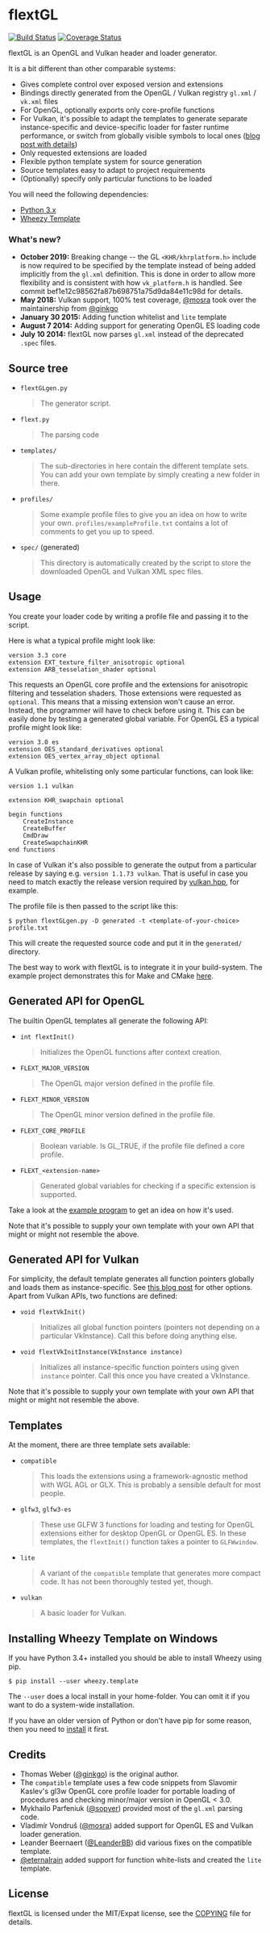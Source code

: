 flextGL
=======

[![Build Status](https://circleci.com/gh/mosra/flextgl.svg?style=shield)](https://circleci.com/gh/mosra/flextgl)
[![Coverage Status](https://codecov.io/gh/mosra/flextgl/branch/master/graph/badge.svg)](https://codecov.io/gh/mosra/flextgl)

flextGL is an OpenGL and Vulkan header and loader generator.

It is a bit different than other comparable systems:

-   Gives complete control over exposed version and extensions
-   Bindings directly generated from the OpenGL / Vulkan registry `gl.xml` /
    `vk.xml` files
-   For OpenGL, optionally exports only core-profile functions
-   For Vulkan, it's possible to adapt the templates to generate separate
    instance-specific and device-specific loader for faster runtime
    performance, or switch from globally visible symbols to local ones
    ([blog post with details](https://blog.magnum.graphics/hacking/simple-efficient-vulkan-loading-with-flextgl/))
-   Only requested extensions are loaded
-   Flexible python template system for source generation
-   Source templates easy to adapt to project requirements
-   (Optionally) specify only particular functions to be loaded

You will need the following dependencies:

-   [Python 3.x](http://python.org)
-   [Wheezy Template](http://packages.python.org/wheezy.template)

### What's new?

-   **October 2019:** Breaking change -- the GL `<KHR/khrplatform.h>` include
    is now required to be specified by the template instead of being added
    implicitly from the `gl.xml` definition. This is done in order to allow
    more flexibility and is consistent with how `vk_platform.h` is handled.
    See commit bef1e12c98562fa87b698751a75d9da84e11c98d for details.
-   **May 2018:** Vulkan support, 100% test coverage,
    [@mosra](https://github.com/mosra) took over the maintainership from
    [@ginkgo](https://github.com/ginkgo)
-   **January 30 2015:** Adding function whitelist and `lite` template
-   **August 7 2014:** Adding support for generating OpenGL ES loading code
-   **July 10 2014:** flextGL now parses `gl.xml` instead of the deprecated
    `.spec` files.

Source tree
-----------

-   `flextGLgen.py`

    > The generator script.

-   `flext.py`

    > The parsing code

-   `templates/`

    > The sub-directories in here contain the different template sets. You can
    > add your own template by simply creating a new folder in there.

-   `profiles/`

    > Some example profile files to give you an idea on how to write your own.
    > `profiles/exampleProfile.txt` contains a lot of comments to get you up to
    > speed.

-   `spec/` (generated)

    > This directory is automatically created by the script to store the
    > downloaded OpenGL and Vulkan XML spec files.

Usage
-----

You create your loader code by writing a profile file and passing it to the
script.

Here is what a typical profile might look like:

    version 3.3 core
    extension EXT_texture_filter_anisotropic optional
    extension ARB_tesselation_shader optional

This requests  an OpenGL core profile and  the extensions for anisotropic
filtering and tesselation shaders. Those extensions were requested as
`optional`. This means that a missing extension won't cause an error. Instead,
the programmer will have to check before using it. This can be easily done by
testing a generated global variable. For OpenGL ES a typical profile might look
like:

    version 3.0 es
    extension OES_standard_derivatives optional
    extension OES_vertex_array_object optional

A Vulkan profile, whitelisting only some particular functions, can look like:

    version 1.1 vulkan

    extension KHR_swapchain optional

    begin functions
        CreateInstance
        CreateBuffer
        CmdDraw
        CreateSwapchainKHR
    end functions

In case of Vulkan it's also possible to generate the output from a particular
release by saying e.g. `version 1.1.73 vulkan`. That is useful in case you need
to match exactly the release version required by
[vulkan.hpp](https://github.com/KhronosGroup/Vulkan-Hpp), for example.

The profile file is then passed to the script like this:

    $ python flextGLgen.py -D generated -t <template-of-your-choice> profile.txt

This will create the requested source code and put it in the `generated/`
directory.

The best way to work with flextGL is to integrate it in your build-system. The
example project demonstrates this for Make and CMake [here](https://github.com/ginkgo/flextGL-example).

Generated API for OpenGL
------------------------

The builtin OpenGL templates all generate the following API:

* `int flextInit()`
  > Initializes the OpenGL functions after context creation.

* `FLEXT_MAJOR_VERSION`
  > The OpenGL major version defined in the profile file.

* `FLEXT_MINOR_VERSION`
  > The OpenGL minor version defined in the profile file.

* `FLEXT_CORE_PROFILE`
  > Boolean variable.  Is GL_TRUE,  if the profile  file defined  a core
  > profile.

* `FLEXT_<extension-name>`
  > Generated global  variables for checking if a  specific extension is
  > supported.

Take a look at the [example program](https://github.com/ginkgo/flextGL-example)
to get an idea on how it's used.

Note that it's possible to supply your own template with your own API that
might or might not resemble the above.

Generated API for Vulkan
------------------------

For simplicity, the default template generates all function pointers globally
and loads them as instance-specific. See
[this blog post](https://blog.magnum.graphics/hacking/simple-efficient-vulkan-loading-with-flextgl/)
for other options. Apart from Vulkan APIs, two functions are defined:

-   `void flextVkInit()`

    >   Initializes all global function pointers (pointers not depending on a
    >   particular VkInstance). Call this before doing anything else.

-   `void flextVkInitInstance(VkInstance instance)`

    >   Initializes all instance-specific function pointers using given
    >   `instance` pointer. Call this once you have created a VkInstance.

Note that it's possible to supply your own template with your own API that
might or might not resemble the above.

Templates
---------

At the moment, there are three template sets available:

-   `compatible`

    > This loads the extensions using a framework-agnostic method with WGL
    > AGL or GLX. This is probably a sensible default for most people.

-   `glfw3`, `glfw3-es`

    > These use GLFW 3 functions for loading and testing for OpenGL extensions
    > either for desktop OpenGL or OpenGL ES. In these templates, the
    > `flextInit()` function takes a pointer to `GLFWwindow`.

-   `lite`

    > A variant of the `compatible` template that generates more compact code.
    > It has not been thoroughly tested yet, though.

*   `vulkan`

    > A basic loader for Vulkan.

Installing Wheezy Template on Windows
-------------------------------------

If you have Python 3.4+ installed you should be able to install Wheezy using pip.

    $ pip install --user wheezy.template

The `--user` does a local install in your home-folder. You can omit it if you want
to do a system-wide installation.

If you have an older version of Python or don't have pip for some reason, then
you need to [install](https://pip.pypa.io/en/latest/installing.html) it first.

Credits
-------

-   Thomas Weber ([@ginkgo](https://github.com/ginkgo)) is the original author.
-   The `compatible` template uses a few code snippets from Slavomir Kaslev's
    gl3w OpenGL core profile loader for portable loading of procedures and
    checking minor/major version in OpenGL < 3.0.
-   Mykhailo Parfeniuk ([@sopyer](https://github.com/sopyer)) provided most of
    the `gl.xml` parsing code.
-   Vladimír Vondruš ([@mosra](https://github.com/mosra)) added support for
    OpenGL ES and Vulkan loader generation.
-   Leander Beernaert ([@LeanderBB](https://github.com/LeanderBB)) did various
    fixes on the compatible template.
-   [@eternalrain](https://github.com/eternalrain) added support for function
    white-lists and created the `lite` template.

License
-------

flextGL is licensed under the MIT/Expat license, see the [COPYING](COPYING)
file for details.
